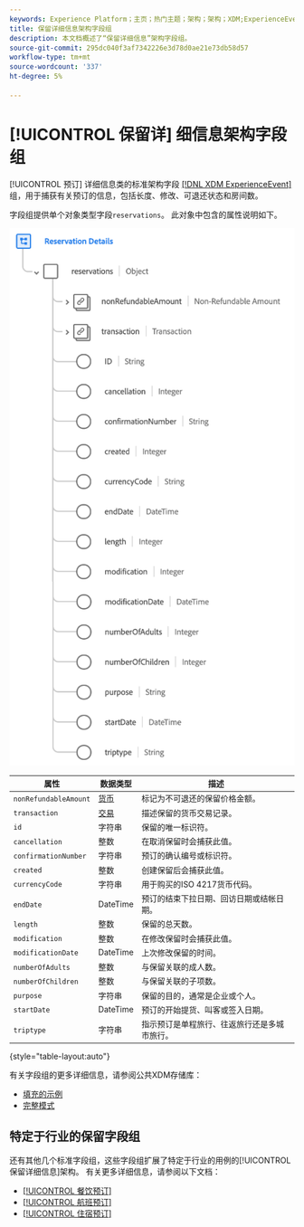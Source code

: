 ```yaml
---
keywords: Experience Platform；主页；热门主题；架构；架构；XDM;ExperienceEvent；字段；架构；架构；架构设计；字段组；字段组；保留；保留详细信息；
title: 保留详细信息架构字段组
description: 本文档概述了“保留详细信息”架构字段组。
source-git-commit: 295dc040f3af7342226e3d78d0ae21e73db58d57
workflow-type: tm+mt
source-wordcount: '337'
ht-degree: 5%

---
```



# [!UICONTROL 保留详] 细信息架构字段组

[!UICONTROL 预订] 详细信息类的标准架构字段 [[!DNL XDM ExperienceEvent] ](../../classes/experienceevent.md) 组，用于捕获有关预订的信息，包括长度、修改、可退还状态和房间数。

字段组提供单个对象类型字段`reservations`。 此对象中包含的属性说明如下。

![保留详细信息结构](../../images/field-groups/reservation-details.png)

| 属性 | 数据类型 | 描述 |
| --- | --- | --- |
| `nonRefundableAmount` | [货币](../../data-types/currency.md) | 标记为不可退还的保留价格金额。 |
| `transaction` | [交易](../../data-types/transaction.md) | 描述保留的货币交易记录。 |
| `id` | 字符串 | 保留的唯一标识符。 |
| `cancellation` | 整数 | 在取消保留时会捕获此值。 |
| `confirmationNumber` | 字符串 | 预订的确认编号或标识符。 |
| `created` | 整数 | 创建保留后会捕获此值。 |
| `currencyCode` | 字符串 | 用于购买的ISO 4217货币代码。 |
| `endDate` | DateTime | 预订的结束下拉日期、回访日期或结帐日期。 |
| `length` | 整数 | 保留的总天数。 |
| `modification` | 整数 | 在修改保留时会捕获此值。 |
| `modificationDate` | DateTime | 上次修改保留的时间。 |
| `numberOfAdults` | 整数 | 与保留关联的成人数。 |
| `numberOfChildren` | 整数 | 与保留关联的子项数。 |
| `purpose` | 字符串 | 保留的目的，通常是企业或个人。 |
| `startDate` | DateTime | 预订的开始提货、叫客或签入日期。 |
| `triptype` | 字符串 | 指示预订是单程旅行、往返旅行还是多城市旅行。 |

{style=&quot;table-layout:auto&quot;}

有关字段组的更多详细信息，请参阅公共XDM存储库：

* [填充的示例](https://github.com/adobe/xdm/blob/master/components/fieldgroups/experience-event/industry-verticals/experienceevent-reservation-details.example.1.json)
* [完整模式](https://github.com/adobe/xdm/blob/master/components/fieldgroups/experience-event/industry-verticals/experienceevent-reservation-details.schema.json)

## 特定于行业的保留字段组

还有其他几个标准字段组，这些字段组扩展了特定于行业的用例的[!UICONTROL 保留详细信息]架构。 有关更多详细信息，请参阅以下文档：

* [[!UICONTROL 餐饮预订]](./dining-reservation.md)
* [[!UICONTROL 航班预订]](./flight-reservation.md)
* [[!UICONTROL 住宿预订]](./lodging-reservation.md)